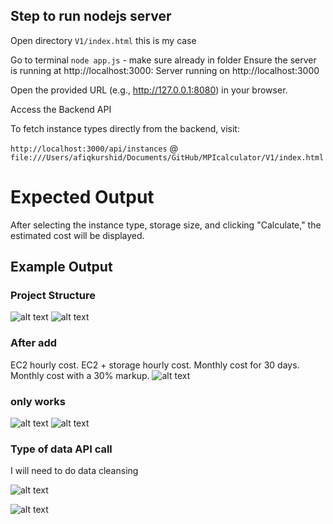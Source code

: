 
## Step to run nodejs server
Open directory ```V1/index.html``` this is my case


Go to terminal ```node app.js``` - make sure already in folder
Ensure the server is running at http://localhost:3000:
Server running on http://localhost:3000


Open the provided URL (e.g., http://127.0.0.1:8080) in your browser.

Access the Backend API

To fetch instance types directly from the backend, visit:

```http://localhost:3000/api/instances```
@
```file:///Users/afiqkurshid/Documents/GitHub/MPIcalculator/V1/index.html```

# Expected Output

After selecting the instance type, storage size, and clicking "Calculate," the estimated cost will be displayed.

## Example Output



### Project Structure
![alt text](img/1.png)
![alt text](img/2.png)


### After add 
EC2 hourly cost.
EC2 + storage hourly cost.
Monthly cost for 30 days.
Monthly cost with a 30% markup.
![alt text](img/3.png)


### only works

![alt text](img/4.png)
![alt text](img/5.png)



### Type of data API call

I will need to do data cleansing

![alt text](img/dataAPI-1.png)

![alt text](img/dataAPI-2.png)

